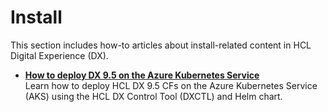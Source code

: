 # Install

This section includes how-to articles about install-related content in HCL Digital Experience (DX).

- **[How to deploy DX 9.5 on the Azure Kubernetes Service](./DeployOnAzure.md)**  
Learn how to deploy HCL DX 9.5 CFs on the Azure Kubernetes Service (AKS) using the HCL DX Control Tool (DXCTL) and Helm chart.
